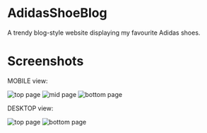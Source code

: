 # AdidasShoeBlog
A trendy blog-style website displaying my favourite Adidas shoes.

# Screenshots

MOBILE view:

![top page](Screenshots/shoe1.PNG)
![mid page](Screenshots/shoe2.PNG)
![bottom page](Screenshots/shoe5.PNG)

DESKTOP view:

![top page](Screenshots/shoe3.PNG)
![bottom page](Screenshots/shoe4.PNG)
